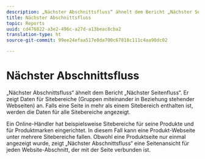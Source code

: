 ```yaml
---
description: „Nächster Abschnittsfluss“ ähnelt dem Bericht „Nächster Seitenfluss“. Er zeigt Daten für Sitebereiche (Gruppen miteinander in Beziehung stehender Webseiten) an. Falls eine Seite in mehr als einem Sitebereich enthalten ist, werden die Daten für alle Sitebereiche angezeigt.
title: Nächster Abschnittsfluss
topic: Reports
uuid: cd476822-a3e2-496c-a27d-a13beac8cba2
translation-type: ht
source-git-commit: 99ee24efaa517e8da700c67818c111c4aa90dc02

---
```



# Nächster Abschnittsfluss

„Nächster Abschnittsfluss“ ähnelt dem Bericht „Nächster Seitenfluss“. Er zeigt Daten für Sitebereiche (Gruppen miteinander in Beziehung stehender Webseiten) an. Falls eine Seite in mehr als einem Sitebereich enthalten ist, werden die Daten für alle Sitebereiche angezeigt.

Ein Online-Händler hat beispielsweise Sitebereiche für seine Produkte und für Produktmarken eingerichtet. In diesem Fall kann eine Produkt-Webseite unter mehrere Sitebereiche fallen. Obwohl eine Produktseite nur einmal angezeigt wurde, zeigt „Nächster Abschnittsfluss“ eine Seitenansicht für jeden Website-Abschnitt, der mit der Seite verbunden ist.
